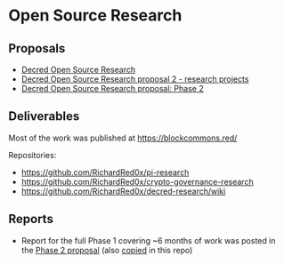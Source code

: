 # Open Source Research

## Proposals

- [Decred Open Source Research](https://proposals.decred.org/proposals/c68bb790ba0843980bb9695de4628995e75e0d1f36c992951db49eca7b3b4bcd)
- [Decred Open Source Research proposal 2 - research projects](https://proposals.decred.org/proposals/5d9cfb07aefb338ba1b74f97de16ee651beabc851c7f2b5f790bd88aea23b3cb)
- [Decred Open Source Research proposal: Phase 2](https://proposals.decred.org/proposals/67de0e901143400ae2f247391c4d5028719ffea8308fbc5854745ad859fb993f)

## Deliverables

Most of the work was published at https://blockcommons.red/

Repositories:

- https://github.com/RichardRed0x/pi-research
- https://github.com/RichardRed0x/crypto-governance-research
- https://github.com/RichardRed0x/decred-research/wiki

## Reports

- Report for the full Phase 1 covering ~6 months of work was posted in the [Phase 2 proposal](https://proposals.decred.org/proposals/67de0e901143400ae2f247391c4d5028719ffea8308fbc5854745ad859fb993f) (also [copied](updates/20190530.md) in this repo)
